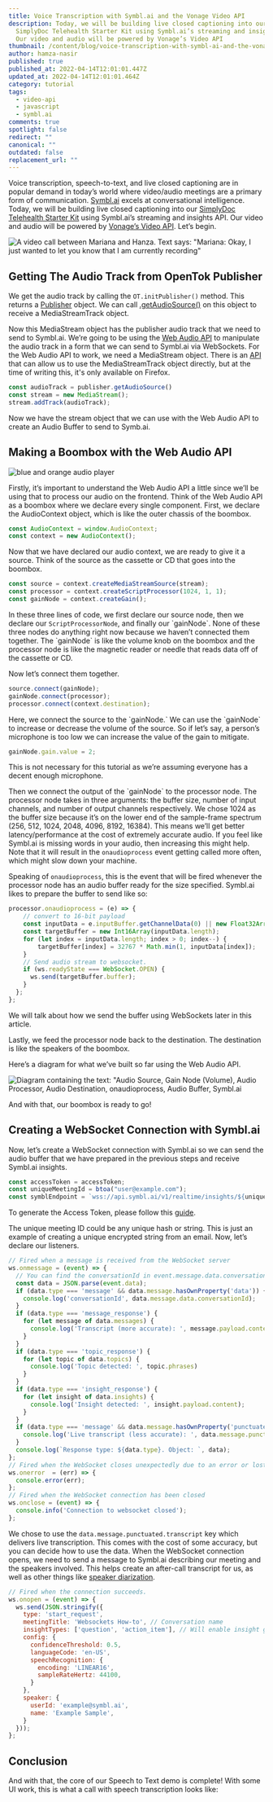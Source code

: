 ```yaml
---
title: Voice Transcription with Symbl.ai and the Vonage Video API
description: Today, we will be building live closed captioning into our
  SimplyDoc Telehealth Starter Kit using Symbl.ai’s streaming and insights API.
  Our video and audio will be powered by Vonage’s Video API
thumbnail: /content/blog/voice-transcription-with-symbl-ai-and-the-vonage-video-api/symbl-ai_videoapi.png
author: hamza-nasir
published: true
published_at: 2022-04-14T12:01:01.447Z
updated_at: 2022-04-14T12:01:01.464Z
category: tutorial
tags:
  - video-api
  - javascript
  - symbl.ai
comments: true
spotlight: false
redirect: ""
canonical: ""
outdated: false
replacement_url: ""
---
```

Voice transcription, speech-to-text, and live closed captioning are in popular demand in today’s world where video/audio meetings are a primary form of communication. [Symbl.ai](https://symbl.ai/) excels at conversational intelligence. Today, we will be building live closed captioning into our [SimplyDoc Telehealth Starter Kit](https://simplydoc.com/) using Symbl.ai’s streaming and insights API. Our video and audio will be powered by [Vonage’s Video API](https://www.vonage.com/communications-apis/video/). Let’s begin.

![A video call between Mariana and Hanza. Text says: "Mariana: Okay, I just wanted to let you know that I am currently recording"](/content/blog/voice-transcription-with-symbl-ai-and-the-vonage-video-api/symbl.png)

## Getting The Audio Track from OpenTok Publisher

We get the audio track by calling the `OT.initPublisher()` method. This returns a [Publisher](https://tokbox.com/developer/sdks/js/reference/Publisher.html) object. We can call [.getAudioSource()](https://tokbox.com/developer/sdks/js/reference/Publisher.html#getAudioSource) on this object to receive a MediaStreamTrack object.

Now this MediaStream object has the publisher audio track that we need to send to Symbl.ai. We’re going to be using the [Web Audio API](https://www.w3.org/TR/webaudio/) to manipulate the audio track in a form that we can send to Symbl.ai via WebSockets. For the Web Audio API to work, we need a MediaStream object. There is an [API](https://developer.mozilla.org/en-US/docs/Web/API/AudioContext/createMediaStreamTrackSource) that can allow us to use the MediaStreamTrack object directly, but at the time of writing this, it's only available on Firefox.

```javascript
const audioTrack = publisher.getAudioSource()
const stream = new MediaStream();
stream.addTrack(audioTrack);
```

Now we have the stream object that we can use with the Web Audio API to create an Audio Buffer to send to Symb.ai.

## Making a Boombox with the Web Audio API

![blue and orange audio player](/content/blog/voice-transcription-with-symbl-ai-and-the-vonage-video-api/symbl2.png)

Firstly, it’s important to understand the Web Audio API a little since we’ll be using that to process our audio on the frontend. Think of the Web Audio API as a boombox where we declare every single component. First, we declare the AudioContext object, which is like the outer chassis of the boombox.

```javascript
const AudioContext = window.AudioContext;
const context = new AudioContext();
```

Now that we have declared our audio context, we are ready to give it a source. Think of the source as the cassette or CD that goes into the boombox.

```javascript
const source = context.createMediaStreamSource(stream);
const processor = context.createScriptProcessor(1024, 1, 1);
const gainNode = context.createGain();
```

In these three lines of code, we first declare our source node, then we declare our `ScriptProcessorNode`, and finally our \`gainNode\`. None of these three nodes do anything right now because we haven’t connected them together. The \`gainNode\` is like the volume knob on the boombox and the processor node is like the magnetic reader or needle that reads data off of the cassette or CD.

Now let’s connect them together.

```javascript
source.connect(gainNode);
gainNode.connect(processor);
processor.connect(context.destination);
```

Here, we connect the source to the \`gainNode.\` We can use the \`gainNode\` to increase or decrease the volume of the source. So if let’s say, a person’s microphone is too low we can increase the value of the gain to mitigate.

```javascript
gainNode.gain.value = 2;
```

This is not necessary for this tutorial as we’re assuming everyone has a decent enough microphone.

Then we connect the output of the \`gainNode\` to the processor node. The processor node takes in three arguments: the buffer size, number of input channels, and number of output channels respectively. We chose 1024 as the buffer size because it’s on the lower end of the sample-frame spectrum (256, 512, 1024, 2048, 4096, 8192, 16384). This means we’ll get better latency/performance at the cost of extremely accurate audio. If you feel like Symbl.ai is missing words in your audio, then increasing this might help. Note that it will result in the `onaudioprocess` event getting called more often, which might slow down your machine. 

Speaking of `onaudioprocess`, this is the event that will be fired whenever the processor node has an audio buffer ready for the size specified. Symbl.ai likes to prepare the buffer to send like so:

```javascript
processor.onaudioprocess = (e) => {
    // convert to 16-bit payload
    const inputData = e.inputBuffer.getChannelData(0) || new Float32Array(this.bufferSize);
    const targetBuffer = new Int16Array(inputData.length);
    for (let index = inputData.length; index > 0; index--) {
        targetBuffer[index] = 32767 * Math.min(1, inputData[index]);
    }
    // Send audio stream to websocket.
    if (ws.readyState === WebSocket.OPEN) {
      ws.send(targetBuffer.buffer);
    }
  };
};
```

We will talk about how we send the buffer using WebSockets later in this article.

Lastly, we feed the processor node back to the destination. The destination is like the speakers of the boombox.

Here’s a diagram for what we’ve built so far using the Web Audio API.

![Diagram containing the text: "Audio Source, Gain Node (Volume), Audio Processor, Audio Destination, onaudioprocess, Audio Buffer, Symbl.ai](/content/blog/voice-transcription-with-symbl-ai-and-the-vonage-video-api/symbl3.png)

And with that, our boombox is ready to go!

## Creating a WebSocket Connection with Symbl.ai

Now, let’s create a WebSocket connection with Symbl.ai so we can send the audio buffer that we have prepared in the previous steps and receive Symbl.ai insights.

```javascript
const accessToken = accessToken;
const uniqueMeetingId = btoa("user@example.com");
const symblEndpoint = `wss://api.symbl.ai/v1/realtime/insights/${uniqueMeetingId}?access_token=${accessToken}`;
```

To generate the Access Token, please follow this [guide](https://docs.symbl.ai/docs/developer-tools/authentication/).

The unique meeting ID could be any unique hash or string. This is just an example of creating a unique encrypted string from an email. Now, let’s declare our listeners. 

```javascript
// Fired when a message is received from the WebSocket server
ws.onmessage = (event) => {
  // You can find the conversationId in event.message.data.conversationId;
  const data = JSON.parse(event.data);
  if (data.type === 'message' && data.message.hasOwnProperty('data')) {
    console.log('conversationId', data.message.data.conversationId);
  }
  if (data.type === 'message_response') {
    for (let message of data.messages) {
      console.log('Transcript (more accurate): ', message.payload.content);
    }
  }
  if (data.type === 'topic_response') {
    for (let topic of data.topics) {
      console.log('Topic detected: ', topic.phrases)
    }
  }
  if (data.type === 'insight_response') {
    for (let insight of data.insights) {
      console.log('Insight detected: ', insight.payload.content);
    }
  }
  if (data.type === 'message' && data.message.hasOwnProperty('punctuated')) {
    console.log('Live transcript (less accurate): ', data.message.punctuated.transcript)
  }
  console.log(`Response type: ${data.type}. Object: `, data);
};
// Fired when the WebSocket closes unexpectedly due to an error or lost connection
ws.onerror  = (err) => {
  console.error(err);
};
// Fired when the WebSocket connection has been closed
ws.onclose = (event) => {
  console.info('Connection to websocket closed');
};
```

We chose to use the `data.message.punctuated.transcript` key which delivers live transcription. This comes with the cost of some accuracy, but you can decide how to use the data. When the WebSocket connection opens, we need to send a message to Symbl.ai describing our meeting and the speakers involved. This helps create an after-call transcript for us, as well as other things like [speaker diarization](https://symbl.ai/blog/what-is-speaker-diarization/). 

```javascript
// Fired when the connection succeeds.
ws.onopen = (event) => {
  ws.send(JSON.stringify({
    type: 'start_request',
    meetingTitle: 'Websockets How-to', // Conversation name
    insightTypes: ['question', 'action_item'], // Will enable insight generation
    config: {
      confidenceThreshold: 0.5,
      languageCode: 'en-US',
      speechRecognition: {
        encoding: 'LINEAR16',
        sampleRateHertz: 44100,
      }
    },
    speaker: {
      userId: 'example@symbl.ai',
      name: 'Example Sample',
    }
  }));
};
```

## Conclusion

And with that, the core of our Speech to Text demo is complete! With some UI work, this is what a call with speech transcription looks like:[](http://webrtc.ventures/wp-content/uploads/2021/10/screenshare_-_2021-10-19_4_31_17_pm.mp4)

<youtube id="fStTR1wgl1I"></youtube>
